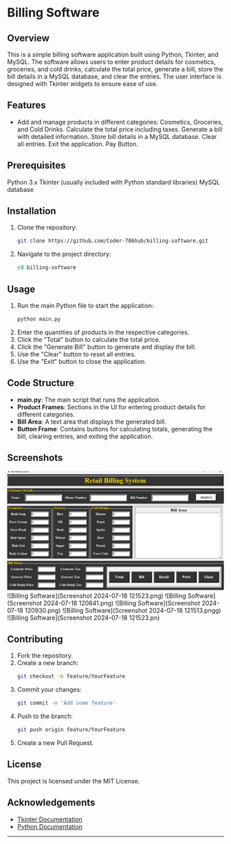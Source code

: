 # Billing Software

## Overview
This is a simple billing software application built using Python, Tkinter, and MySQL. The software allows users to enter product details for cosmetics, groceries, and cold drinks, calculate the total price, generate a bill, store the bill details in a MySQL database, and clear the entries. The user interface is designed with Tkinter widgets to ensure ease of use.

## Features
- Add and manage products in different categories: Cosmetics, Groceries, and Cold Drinks.
Calculate the total price including taxes.
Generate a bill with detailed information.
Store bill details in a MySQL database.
Clear all entries.
Exit the application.
Pay Button.

## Prerequisites
Python 3.x
Tkinter (usually included with Python standard libraries)
MySQL database

## Installation
1. Clone the repository:
    ```sh
    git clone https://github.com/Coder-786hub/billing-software.git

    ```
2. Navigate to the project directory:
    ```sh
    cd billing-software

    ```

## Usage
1. Run the main Python file to start the application:
    ```sh
    python main.py
    ```
2. Enter the quantities of products in the respective categories.
3. Click the "Total" button to calculate the total price.
4. Click the "Generate Bill" button to generate and display the bill.
5. Use the "Clear" button to reset all entries.
6. Use the "Exit" button to close the application.

## Code Structure
- **main.py**: The main script that runs the application.
- **Product Frames**: Sections in the UI for entering product details for different categories.
- **Bill Area**: A text area that displays the generated bill.
- **Button Frame**: Contains buttons for calculating totals, generating the bill, clearing entries, and exiting the application.

## Screenshots
![Billing Software](Project_View.png)
![Billing Software](Screenshot 2024-07-18 121523.png)
![Billing Software](Screenshot 2024-07-18 120841.png)
![Billing Software](Screenshot 2024-07-18 120930.png)
![Billing Software](Screenshot 2024-07-18 121513.pngg)
![Billing Software](Screenshot 2024-07-18 121523.pn)
## Contributing
1. Fork the repository.
2. Create a new branch:
    ```sh
    git checkout -b feature/YourFeature
    ```
3. Commit your changes:
    ```sh
    git commit -m 'Add some feature'
    ```
4. Push to the branch:
    ```sh
    git push origin feature/YourFeature
    ```
5. Create a new Pull Request.

## License
This project is licensed under the MIT License.

## Acknowledgements
- [Tkinter Documentation](https://docs.python.org/3/library/tkinter.html)
- [Python Documentation](https://docs.python.org/3/)

---


